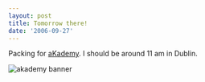 ```yaml
---
layout: post
title: Tomorrow there!
date: '2006-09-27'
---
```


Packing for [aKademy][1]. I should be around 11 am in Dublin.

![akademy banner][2]

[1]: http://conference2006.kde.org/  
 [2]: http://img96.imageshack.us/img96/2784/photoakademy2006dw6.jpg


